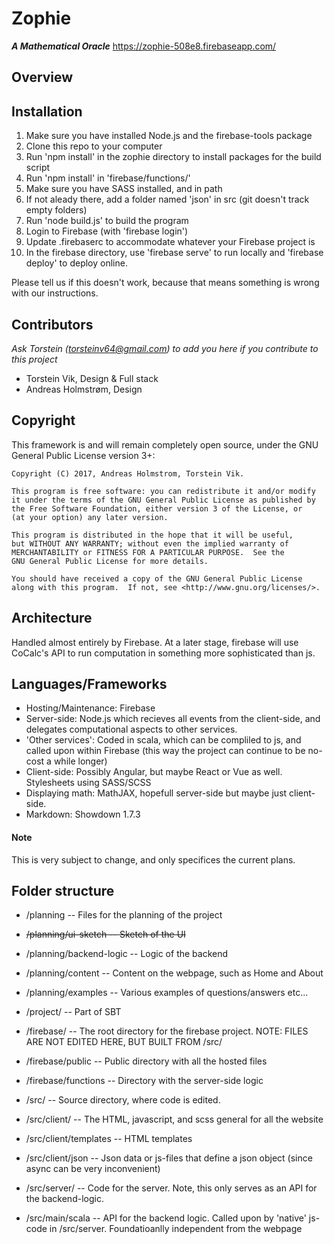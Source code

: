 # Zophie
***A Mathematical Oracle***
https://zophie-508e8.firebaseapp.com/
## Overview

## Installation

1. Make sure you have installed Node.js and the firebase-tools package
2. Clone this repo to your computer
3. Run 'npm install' in the zophie directory to install packages for the build script
4. Run 'npm install' in 'firebase/functions/'
5. Make sure you have SASS installed, and in path
6. If not aleady there, add a folder named 'json' in src (git doesn't track empty folders)
7. Run 'node build.js' to build the program
8. Login to Firebase (with 'firebase login')
9. Update .firebaserc to accommodate whatever your Firebase project is
10. In the firebase directory, use 'firebase serve' to run locally and 'firebase deploy' to deploy online.

Please tell us if this doesn't work, because that means something is wrong with our instructions.

## Contributors

_Ask Torstein ([torsteinv64@gmail.com](mailto:torsteinv64@gmail.com)) to add you here if you contribute to this project_
* Torstein Vik, Design & Full stack
* Andreas Holmstrøm, Design

## Copyright


This framework is and will remain completely open source, under the GNU General Public License version 3+:

    Copyright (C) 2017, Andreas Holmstrom, Torstein Vik.

    This program is free software: you can redistribute it and/or modify
    it under the terms of the GNU General Public License as published by
    the Free Software Foundation, either version 3 of the License, or
    (at your option) any later version.

    This program is distributed in the hope that it will be useful,
    but WITHOUT ANY WARRANTY; without even the implied warranty of
    MERCHANTABILITY or FITNESS FOR A PARTICULAR PURPOSE.  See the
    GNU General Public License for more details.

    You should have received a copy of the GNU General Public License
    along with this program.  If not, see <http://www.gnu.org/licenses/>.
    

## Architecture

Handled almost entirely by Firebase. At a later stage, firebase will use CoCalc's API to run computation in something more sophisticated than js.

## Languages/Frameworks

* Hosting/Maintenance: Firebase
* Server-side: Node.js which recieves all events from the client-side, and delegates computational aspects to other services. 
* 'Other services': Coded in scala, which can be compliled to js, and called upon within Firebase (this way the project can continue to be no-cost a while longer)
* Client-side: Possibly Angular, but maybe React or Vue as well. Stylesheets using SASS/SCSS
* Displaying math: MathJAX, hopefull server-side but maybe just client-side.
* Markdown: Showdown 1.7.3

#### Note

This is very subject to change, and only specifices the current plans.

## Folder structure

* /planning -- Files for the planning of the project
* ~~/planning/ui-sketch -- Sketch of the UI~~
* /planning/backend-logic -- Logic of the backend
* /planning/content -- Content on the webpage, such as Home and About
* /planning/examples -- Various examples of questions/answers etc...

* /project/ -- Part of SBT

* /firebase/ -- The root directory for the firebase project. NOTE: FILES ARE NOT EDITED HERE, BUT BUILT FROM /src/
* /firebase/public -- Public directory with all the hosted files
* /firebase/functions -- Directory with the server-side logic

* /src/ -- Source directory, where code is edited.
* /src/client/ -- The HTML, javascript, and scss general for all the website
* /src/client/templates -- HTML templates
* /src/client/json -- Json data or js-files that define a json object (since async can be very inconvenient)
* /src/server/ -- Code for the server. Note, this only serves as an API for the backend-logic.
* /src/main/scala -- API for the backend logic. Called upon by 'native' js-code in /src/server. Foundatioanlly independent from the webpage